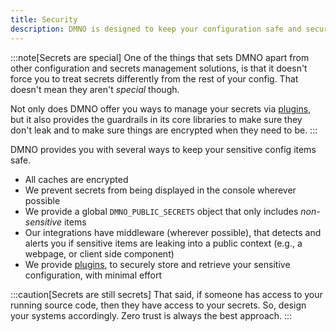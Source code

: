 ```yaml
---
title: Security
description: DMNO is designed to keep your configuration safe and secure while maintaining simplicity and developer experience.
---
```



:::note[Secrets are special]
One of the things that sets DMNO apart from other configuration and secrets management solutions, is that it doesn't force you to treat secrets differently from the rest of your config. That doesn't mean they aren't _special_ though. 

Not only does DMNO offer you ways to manage your secrets via [plugins](/docs/plugins/overview), but it also provides the guardrails in its core libraries to make sure they don't leak and to make sure things are encrypted when they need to be. 
:::

DMNO provides you with several ways to keep your sensitive config items safe. 

- All caches are encrypted 
- We prevent secrets from being displayed in the console wherever possible
- We provide a global `DMNO_PUBLIC_SECRETS` object that only includes _non-sensitive_ items
- Our integrations have middleware (wherever possible), that detects and alerts you if sensitive items are leaking into a public context (e.g., a webpage, or client side component)
- We provide [plugins](/docs/plugins/overview), to securely store and retrieve your sensitive configuration, with minimal effort

:::caution[Secrets are still secrets]
That said, if someone has access to your running source code, then they have access to your secrets. So, design your systems accordingly.  Zero trust is always the best approach. 
:::
